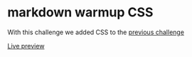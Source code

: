# markdown warmup CSS
With this challenge we added CSS to the [previous challenge](https://github.com/xandervdh/markdown-to-HTML)

[Live preview](https://xandervdh.github.io/markdown-warmup-css/)